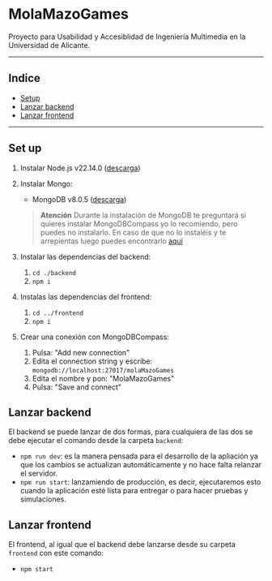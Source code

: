 # MolaMazoGames
Proyecto para Usabilidad y Accesiblidad de Ingeniería Multimedia en la Universidad de Alicante.

---
## Indice
- [Setup](#set-up)
- [Lanzar backend](#lanzar-backend)
- [Lanzar frontend](#lanzar-frontend)
---
## Set up

1. Instalar Node.js v22.14.0 ([descarga](https://nodejs.org/en/download))
2. Instalar Mongo:
    - MongoDB v8.0.5 ([descarga](https://www.mongodb.com/try/download/community))

    > **Atención**
    > Durante la instalación de MongoDB te preguntará si quieres instalar MongoDBCompass
    > yo lo recomiendo, pero puedes no instalarlo.
    > En caso de que no lo instaléis y te arrepientas luego puedes encontrarlo [aquí](https://www.mongodb.com/try/download/compass)

2. Instalar las dependencias del backend:
    1. `cd ./backend`
    2. `npm i`
3. Instalas las dependencias del frontend:
    1. `cd ../frontend`
    2. `npm i`
4. Crear una conexión con MongoDBCompass:
    1. Pulsa: "Add new connection"
    2. Edita el connection string y escribe: `mongodb://localhost:27017/molaMazoGames`
    3. Edita el nombre y pon: "MolaMazoGames"
    4. Pulsa: "Save and connect"

## Lanzar backend

El backend se puede lanzar de dos formas, para cualquiera de las dos se debe ejecutar el comando desde la carpeta `backend`:
- `npm run dev`: es la manera pensada para el desarrollo de la apliación ya que los cambios se actualizan automáticamente y no hace falta relanzar el servidor.
- `npm run start`: lanzamiendo de producción, es decir, ejecutaremos esto cuando la aplicación esté lista para entregar o para hacer pruebas y simulaciones.

## Lanzar frontend

El frontend, al igual que el backend debe lanzarse desde su carpeta ``frontend`` con este comando:
- `npm start`

